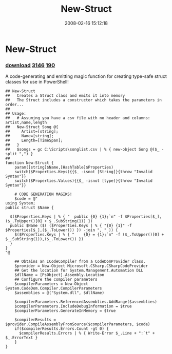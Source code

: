 ﻿---
pid:            143
parent:         0
children:       3146,190
poster:         Joel Bennett
title:          New-Struct
date:           2008-02-16 15:12:18
description:    A code-generating and emitting magic function for creating type-safe struct classes for use in PowerShell!


format:         posh
---

# New-Struct

### [download](143.ps1)  [3146](3146.md) [190](190.md)

A code-generating and emitting magic function for creating type-safe struct classes for use in PowerShell!



```posh
## New-Struct
##   Creates a Struct class and emits it into memory
##   The Struct includes a constructor which takes the parameters in order...
## 
## Usage:
##   # Assuming you have a csv file with no header and columns: artist,name,length
##   New-Struct Song @{
##     Artist=[string];
##     Name=[string];
##     Length=[TimeSpan];
##   }
##   $songs = gc C:\Scripts\songlist.csv | % { new-object Song @($_ -split ",") }
##
function New-Struct {
	param([string]$Name,[HashTable]$Properties)
	switch($Properties.Keys){{$_ -isnot [String]}{throw "Invalid Syntax"}}
	switch($Properties.Values){{$_ -isnot [type]}{throw "Invalid Syntax"}}

	# CODE GENERATION MAGIKS!
	$code = @"
using System;
public struct $Name {

  $($Properties.Keys | % { "  public {0} {1};`n" -f $Properties[$_],($_.ToUpper()[0] + $_.SubString(1)) })
  public $Name ($( ($Properties.Keys | % { "{0} {1}" -f $Properties[$_],($_.ToLower()) }) -join ", " )) {
    $($Properties.Keys | % { "    {0} = {1};`n" -f ($_.ToUpper()[0] + $_.SubString(1)),($_.ToLower()) })
  }
}
"@

	## Obtains an ICodeCompiler from a CodeDomProvider class.
	$provider = New-Object Microsoft.CSharp.CSharpCodeProvider
	## Get the location for System.Management.Automation DLL
	$dllName = [PsObject].Assembly.Location
	## Configure the compiler parameters
	$compilerParameters = New-Object System.CodeDom.Compiler.CompilerParameters
	$assemblies = @("System.dll", $dllName)

	$compilerParameters.ReferencedAssemblies.AddRange($assemblies)
	$compilerParameters.IncludeDebugInformation = $true
	$compilerParameters.GenerateInMemory = $true

	$compilerResults = $provider.CompileAssemblyFromSource($compilerParameters, $code)
	if($compilerResults.Errors.Count -gt 0) {
	  $compilerResults.Errors | % { Write-Error $_.Line + ":`t" + $_.ErrorText }
	}
}
```
